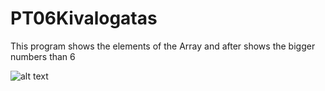 # PT06Kivalogatas

This program shows the elements of the Array and after shows the bigger numbers than 6 

![alt text](https://github.com/Leone717/PT06Kivalogatas/blob/master/Kivalogatas.png)
